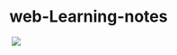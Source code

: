 # web-Learning-notes
<!DOCTYPE html>
<html>
	<head>
		<meta charset="UTF-8">
	</head>
	<body>
  <img src="https://github.com/FOXNCAT/web-Learning-notes/blob/master/image/photo2.jpg" />
	</body>
</html>

